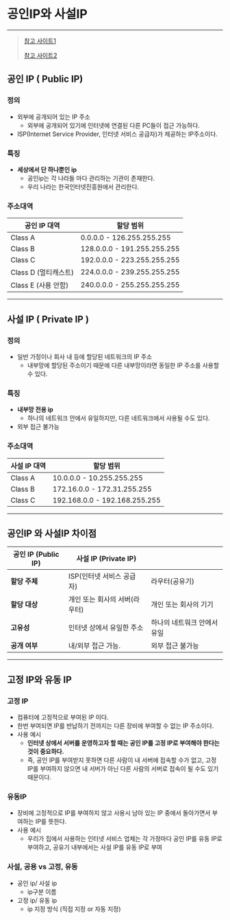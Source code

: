 # 공인IP와 사설IP

---

>[참고 사이트1](https://velog.io/@hidaehyunlee/%EA%B3%B5%EC%9D%B8Public-%EC%82%AC%EC%84%A4Private-IP%EC%9D%98-%EC%B0%A8%EC%9D%B4%EC%A0%90)
>
>[참고 사이트2](https://sangbeomkim.tistory.com/103)

## 공인 IP ( Public IP)

### 정의 

- 외부에 공개되어 있는 IP 주소
  - 외부에 공개되어 있기에 인터넷에 연결된 다른 PC들이 접근 가능하다. 
- ISP(Internet Service Provider, 인터넷 서비스 공급자)가 제공하는 IP주소이다. 

### 특징

- **세상에서 단 하나뿐인 ip**
  - 공인ip는 각 나라들 마다 관리하는 기관이 존재한다. 
  - 우리 나라는 한국인터넷진흥원에서 관리한다. 

### 주소대역

| 공인 IP 대역         | 할당 범위                   |
| -------------------- | --------------------------- |
| Class A              | 0.0.0.0 - 126.255.255.255   |
| Class B              | 128.0.0.0 - 191.255.255.255 |
| Class C              | 192.0.0.0 - 223.255.255.255 |
| Class D (멀티캐스트) | 224.0.0.0 - 239.255.255.255 |
| Class E (사용 안함)  | 240.0.0.0 - 255.255.255.255 |

---

## 사설 IP ( Private IP )

### 정의

- 일반 가정이나 회사 내 등에 할당된 네트워크의 IP 주소
  - 내부망에 할당된 주소이기 때문에 다른 내부망이라면 동일한 IP 주소를 사용할 수 있다. 

### 특징

- **내부망 전용 ip**
  - 하나의 네트워크 안에서 유일하지만, 다른 네트워크에서 사용될 수도 있다. 
- 외부 접근 불가능

### 주소대역

| 사설 IP 대역 | 할당 범위                     |
| ------------ | ----------------------------- |
| Class A      | 10.0.0.0 - 10.255.255.255     |
| Class B      | 172.16.0.0 - 172.31.255.255   |
| Class C      | 192.168.0.0 - 192.168.255.255 |

---

## 공인IP 와 사설IP 차이점

| 공인 IP (Public IP) | 사설 IP (Private IP)          |                             |
| ------------------- | ----------------------------- | --------------------------- |
| **할당 주체**       | ISP(인터넷 서비스 공급자)     | 라우터(공유기)              |
| **할당 대상**       | 개인 또는 회사의 서버(라우터) | 개인 또는 회사의 기기       |
| **고유성**          | 인터넷 상에서 유일한 주소     | 하나의 네트워크 안에서 유일 |
| **공개 여부**       | 내/외부 접근 가능.            | 외부 접근 불가능            |

---

## 고정 IP와 유동 IP

### 고정 IP

- 컴퓨터에 고정적으로 부여된 IP 이다. 
- 한번 부여되면 IP를 반납하기 전까지는 다른 장비에 부여할 수 없는 IP 주소이다. 
- 사용 예시 
  - **인터넷 상에서 서버를 운영하고자 할 때는 공인 IP를 고정 IP로 부여해야 한다는 것이 중요하다.** 
  - 즉, 공인 IP를 부여받지 못하면 다른 사람이 내 서버에 접속할 수가 없고, 고정 IP를 부여하지 않으면 내 서버가 아닌 다른 사람의 서버로 접속이 될 수도 있기 때문이다.

### 유동IP

- 장비에 고정적으로 IP를 부여하지 않고 사용시 남아 있는 IP 중에서 돌아가면서 부여하는 IP를 뜻한다.
- 사용 예시 
  -  우리가 집에서 사용하는 인터넷 서비스 업체는 각 가정마다 공인 IP를 유동 IP로 부여하고, 공유기 내부에서는 사설 IP를 유동 IP로 부여

### 사설, 공용 vs 고정, 유동

- 공인 ip/ 사설 ip
  - ip구분 이름 
- 고정 ip/ 유동 ip
  - ip 지정 방식 (직접 지정 or 자동 지정)

